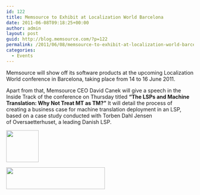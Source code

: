 ```yaml
---
id: 122
title: Memsource to Exhibit at Localization World Barcelona
date: 2011-06-08T09:18:25+00:00
author: admin
layout: post
guid: http://blog.memsource.com/?p=122
permalink: /2011/06/08/memsource-to-exhibit-at-localization-world-barcelona/
categories:
  - Events
---
```

Memsource will show off its software products at the upcoming Localization World conference in Barcelona, taking place from 14 to 16 June 2011.<!--more-->

Apart from that, Memsource CEO David Canek will give a speech in the Inside Track of the conference on Thursday titled **&#8220;The LSPs and Machine Translation: Why Not Treat MT as TM?&#8221;** It will detail the process of creating a business case for machine translation deployment in an LSP, based on a case study conducted with Torben Dahl Jensen of Oversaetterhuset, a leading Danish LSP.

[<img class="alignnone size-full wp-image-124" title="localizationWorldLogo" src="/wp-content/uploads/2011/06/localizationWorldLogo.jpg" alt="" width="87" height="86" />](/wp-content/uploads/2011/06/localizationWorldLogo.jpg)

[<img class="alignnone size-full wp-image-123" title="localizationWorldLogo-text" src="/wp-content/uploads/2011/06/localizationWorldLogo-text.gif" alt="" width="265" height="59" />](/wp-content/uploads/2011/06/localizationWorldLogo-text.gif)